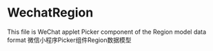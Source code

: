 # WechatRegion
This file is WeChat applet Picker component of the Region model data format
微信小程序Picker组件Region数据模型
